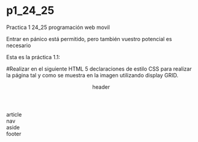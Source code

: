 # p1_24_25
Practica 1 24_25 programación web movil


Entrar en pánico está permitido, pero también vuestro potencial es necesario

Esta es la práctica 1.1: 

#Realizar en el siguiente HTML 5 declaraciones de estilo CSS para realizar
la página tal y como se muestra en la imagen utilizando display GRID.

<!doctype html>
<html>
<head>
<meta charset="utf-8">
<title>ejercicio estructura</title>
</head>
<body>
<header>header</header>
<article>article</article>
<nav>nav</nav>
<aside>aside</aside>
<footer>footer</footer>
</body>
</html>